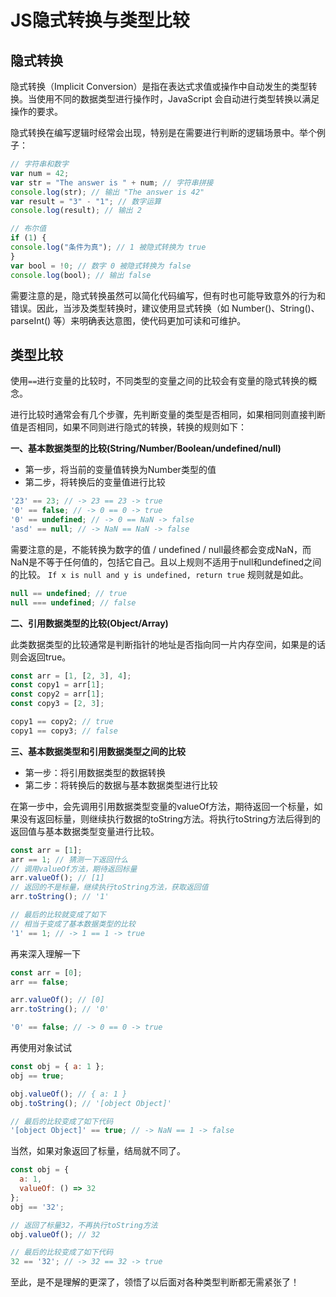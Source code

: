 # JS隐式转换与类型比较


## 隐式转换

隐式转换（Implicit Conversion）是指在表达式求值或操作中自动发生的类型转换。当使用不同的数据类型进行操作时，JavaScript 会自动进行类型转换以满足操作的要求。

隐式转换在编写逻辑时经常会出现，特别是在需要进行判断的逻辑场景中。举个例子：

```js
// 字符串和数字
var num = 42;
var str = "The answer is " + num; // 字符串拼接
console.log(str); // 输出 "The answer is 42"
var result = "3" - "1"; // 数字运算
console.log(result); // 输出 2

// 布尔值
if (1) {
console.log("条件为真"); // 1 被隐式转换为 true
}
var bool = !0; // 数字 0 被隐式转换为 false
console.log(bool); // 输出 false
```

需要注意的是，隐式转换虽然可以简化代码编写，但有时也可能导致意外的行为和错误。因此，当涉及类型转换时，建议使用显式转换（如 Number()、String()、parseInt() 等）来明确表达意图，使代码更加可读和可维护。


## 类型比较

使用`==`进行变量的比较时，不同类型的变量之间的比较会有变量的隐式转换的概念。

进行比较时通常会有几个步骤，先判断变量的类型是否相同，如果相同则直接判断值是否相同，如果不同则进行隐式的转换，转换的规则如下：

**一、基本数据类型的比较(String/Number/Boolean/undefined/null)**

- 第一步，将当前的变量值转换为Number类型的值
- 第二步，将转换后的变量值进行比较

```js
'23' == 23; // -> 23 == 23 -> true
'0' == false; // -> 0 == 0 -> true
'0' == undefined; // -> 0 == NaN -> false
'asd' == null; // -> NaN == NaN -> false
```
需要注意的是，不能转换为数字的值 / undefined / null最终都会变成NaN，而NaN是不等于任何值的，包括它自己。且以上规则不适用于null和undefined之间的比较。
`If x is null and y is undefined, return true` 规则就是如此。
```js
null == undefined; // true
null === undefined; // false
```


**二、引用数据类型的比较(Object/Array)**

此类数据类型的比较通常是判断指针的地址是否指向同一片内存空间，如果是的话则会返回true。
```js
const arr = [1, [2, 3], 4];
const copy1 = arr[1];
const copy2 = arr[1];
const copy3 = [2, 3];

copy1 == copy2; // true
copy1 == copy3; // false
```

**三、基本数据类型和引用数据类型之间的比较**

- 第一步：将引用数据类型的数据转换
- 第二步：将转换后的数据与基本数据类型进行比较

在第一步中，会先调用引用数据类型变量的valueOf方法，期待返回一个标量，如果没有返回标量，则继续执行数据的toString方法。将执行toString方法后得到的返回值与基本数据类型变量进行比较。

```js
const arr = [1];
arr == 1; // 猜测一下返回什么
// 调用valueOf方法，期待返回标量
arr.valueOf(); // [1]
// 返回的不是标量，继续执行toString方法，获取返回值
arr.toString(); // '1'

// 最后的比较就变成了如下
// 相当于变成了基本数据类型的比较
'1' == 1; // -> 1 == 1 -> true
```

再来深入理解一下
```js
const arr = [0];
arr == false;

arr.valueOf(); // [0]
arr.toString(); // '0'

'0' == false; // -> 0 == 0 -> true 
```
再使用对象试试
```js
const obj = { a: 1 };
obj == true;

obj.valueOf(); // { a: 1 }
obj.toString(); // '[object Object]'

// 最后的比较变成了如下代码
'[object Object]' == true; // -> NaN == 1 -> false
```
当然，如果对象返回了标量，结局就不同了。
```js
const obj = {
  a: 1,
  valueOf: () => 32
};
obj == '32';

// 返回了标量32，不再执行toString方法
obj.valueOf(); // 32

// 最后的比较变成了如下代码
32 == '32'; // -> 32 == 32 -> true
```

至此，是不是理解的更深了，领悟了以后面对各种类型判断都无需紧张了！




